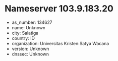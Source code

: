 # Nameserver 103.9.183.20

* as_number: 134627
* name: Unknown
* city: Salatiga
* country: ID
* organization: Universitas Kristen Satya Wacana
* version: Unknown
* dnssec: Unknown
